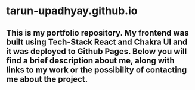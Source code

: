# tarun-upadhyay.github.io
## This is my portfolio repository. My frontend was built using Tech-Stack React and Chakra UI and it was deployed to Github Pages. Below you will find a brief description about me, along with links to my work or the possibility of contacting me about the project.
